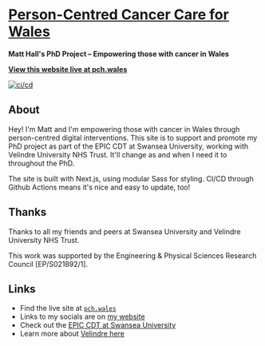 # [Person-Centred Cancer Care for Wales](https://pch.wales/)

**Matt Hall's PhD Project – Empowering those with cancer in Wales**

**[View this website live at pch.wales](https://pch.wales/)**

[![ci/cd](https://github.com/mhmatthall/pch.wales/actions/workflows/main.yml/badge.svg)](https://github.com/mhmatthall/pch.wales/actions/workflows/main.yml)

## About
Hey! I'm Matt and I'm empowering those with cancer in Wales through person-centred digital interventions. This site is to support and promote my PhD project as part of the EPIC CDT at Swansea University, working with Velindre University NHS Trust. It'll change as and when I need it to throughout the PhD.

The site is built with Next.js, using modular Sass for styling. CI/CD through Github Actions means it's nice and easy to update, too!

## Thanks
Thanks to all my friends and peers at Swansea University and Velindre University NHS Trust.

This work was supported by the Engineering & Physical Sciences Research Council [EP/S021892/1].

## Links
- Find the live site at [`pch.wales`](https://pch.wales/)
- Links to my socials are on [my website](https://matthall.io/)
- Check out the [EPIC CDT at Swansea University](https://people-first.best/)
- Learn more about [Velindre here](https://velindre.nhs.wales/)